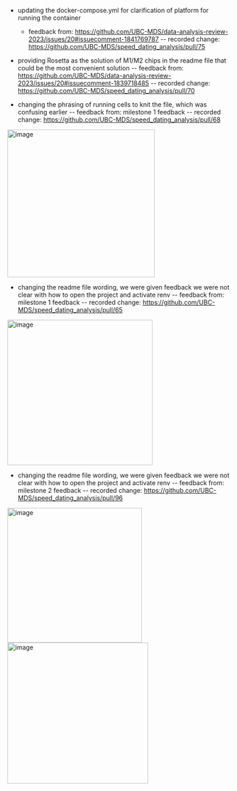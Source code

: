 - updating the docker-compose.yml for clarification of platform for running the container
  - feedback from: https://github.com/UBC-MDS/data-analysis-review-2023/issues/20#issuecomment-1841769787
-- recorded change: https://github.com/UBC-MDS/speed_dating_analysis/pull/75

- providing Rosetta as the solution of M1/M2 chips in the readme file that could be the most convenient solution
-- feedback from: https://github.com/UBC-MDS/data-analysis-review-2023/issues/20#issuecomment-1839718485
-- recorded change: https://github.com/UBC-MDS/speed_dating_analysis/pull/70

- changing the phrasing of running cells to knit the file, which was confusing earlier
-- feedback from: milestone 1 feedback
-- recorded change: https://github.com/UBC-MDS/speed_dating_analysis/pull/68
<img width="332" alt="image" src="https://github.com/UBC-MDS/speed_dating_analysis/assets/143786716/f4562520-4d3d-43ee-94ee-094b7e7d9a86">


- changing the readme file wording, we were given feedback we were not clear with how to open the project and activate renv
-- feedback from: milestone 1 feedback
-- recorded change: https://github.com/UBC-MDS/speed_dating_analysis/pull/65
<img width="327" alt="image" src="https://github.com/UBC-MDS/speed_dating_analysis/assets/143786716/52d094f0-1a9d-4c30-aaaf-2d5cf22c0054">



- changing the readme file wording, we were given feedback we were not clear with how to open the project and activate renv
-- feedback from: milestone 2 feedback
-- recorded change:  https://github.com/UBC-MDS/speed_dating_analysis/pull/96
<img width="303" alt="image" src="https://github.com/UBC-MDS/speed_dating_analysis/assets/143786716/87dddb92-56c3-4d45-8482-8409babae848">
<img width="317" alt="image" src="https://github.com/UBC-MDS/speed_dating_analysis/assets/143786716/9637add1-7109-4360-acbd-de1c2756c64f">
